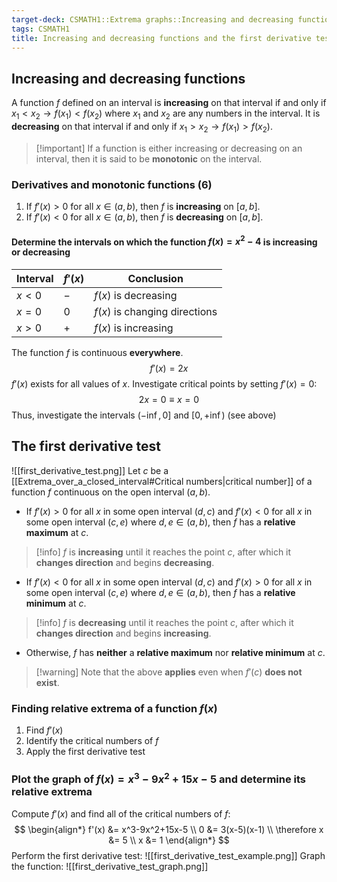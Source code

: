 ```yaml
---
target-deck: CSMATH1::Extrema graphs::Increasing and decreasing functions and the first derivative test
tags: CSMATH1
title: Increasing and decreasing functions and the first derivative test
---
```


## Increasing and decreasing functions

A function $f$ defined on an interval is **increasing** on that interval if and only if $x_1 < x_2 \to f(x_1) < f(x_2)$ where $x_1$ and $x_2$ are any numbers in the interval. It is **decreasing** on that interval if and only if $x_1 > x_2 \to f(x_1) > f(x_2)$.
>[!important] If a function is either increasing or decreasing on an interval, then it is said to be **monotonic** on the interval.
<!--ID: 1710954136349-->

### Derivatives and monotonic functions (6)

1. If $f'(x) > 0$ for all $x \in (a,b)$, then $f$ is **increasing** on $[a,b]$. 
2. If $f'(x) < 0$ for all $x \in (a,b)$, then $f$ is **decreasing** on $[a,b]$. 
<!--ID: 1710954136355-->

#### Determine the intervals on which the function $f(x) = x^2-4$ is increasing or decreasing

|Interval|$f'(x)$|Conclusion|
|---|---|---|
|$x<0$|$-$|$f(x)$ is decreasing|
|$x=0$|$0$|$f(x)$ is changing directions|
|$x>0$|$+$|$f(x)$ is increasing</table>|
$$
$$
The function $f$ is continuous **everywhere**.
$$
f'(x)=2x
$$
$f'(x)$ exists for all values of $x$. Investigate critical points by setting $f'(x)=0$:
$$
2x = 0 \equiv x = 0
$$
Thus, investigate the intervals $(-\inf, 0]$ and $[0, +\inf)$ (see above)
<!--ID: 1710954136358-->

## The first derivative test

![[first_derivative_test.png]]
Let $c$ be a [[Extrema_over_a_closed_interval#Critical numbers|critical number]] of a function $f$ continuous on the open interval $(a,b)$.
- If $f'(x)>0$ for all $x$ in some open interval $(d,c)$ and $f'(x)<0$ for all $x$ in some open interval $(c,e)$ where $d,e \in (a,b)$, then $f$ has a **relative maximum** at $c$.
>[!info] $f$ is **increasing** until it reaches the point $c$, after which it **changes direction** and begins **decreasing**.
- If $f'(x)<0$ for all $x$ in some open interval $(d,c)$ and $f'(x)>0$ for all $x$ in some open interval $(c,e)$ where $d,e \in (a,b)$, then $f$ has a **relative minimum** at $c$.
>[!info] $f$ is **decreasing** until it reaches the point $c$, after which it **changes direction** and begins **increasing**.
- Otherwise, $f$ has **neither** a **relative maximum** nor **relative minimum** at $c$.
>[!warning] Note that the above **applies** even when $f'(c)$ **does not exist**.
<!--ID: 1711041022327-->

### Finding relative extrema of a function $f(x)$

1. Find $f'(x)$
2. Identify the critical numbers of $f$
3. Apply the first derivative test
<!--ID: 1711041022331-->

### Plot the graph of $f(x)=x^3-9x^2+15x-5$ and determine its relative extrema

Compute $f'(x)$ and find all of the critical numbers of $f$:
$$
\begin{align*}
f'(x) &= x^3-9x^2+15x-5 \\
0 &= 3(x-5)(x-1) \\
\therefore x &= 5 \\
x &= 1
\end{align*}
$$
Perform the first derivative test:
![[first_derivative_test_example.png]]
Graph the function:
![[first_derivative_test_graph.png]]
<!--ID: 1711041022336-->
